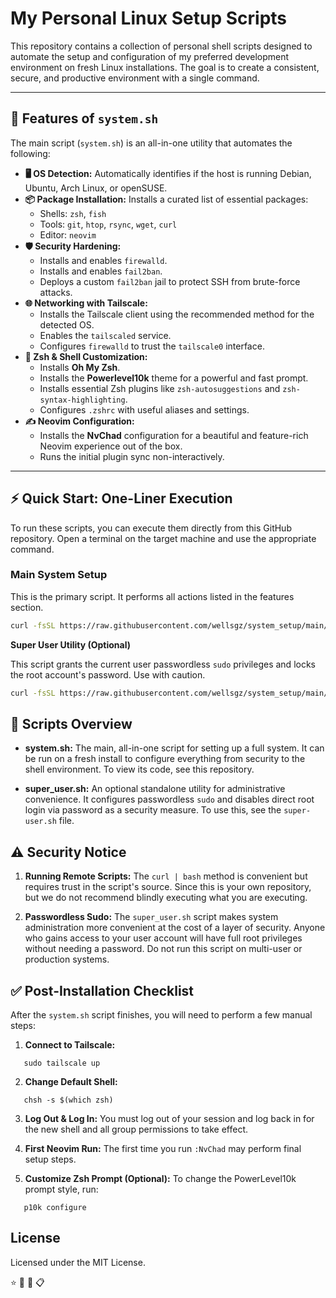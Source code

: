# My Personal Linux Setup Scripts

This repository contains a collection of personal shell scripts designed to automate the setup and configuration of my preferred development environment on fresh Linux installations. The goal is to create a consistent, secure, and productive environment with a single command.

---

## 🚀 Features of `system.sh`

The main script (`system.sh`) is an all-in-one utility that automates the following:

-   **🖥️ OS Detection:** Automatically identifies if the host is running Debian, Ubuntu, Arch Linux, or openSUSE.
-   **📦 Package Installation:** Installs a curated list of essential packages:
    -   Shells: `zsh`, `fish`
    -   Tools: `git`, `htop`, `rsync`, `wget`, `curl`
    -   Editor: `neovim`
-   **🛡️ Security Hardening:**
    -   Installs and enables `firewalld`.
    -   Installs and enables `fail2ban`.
    -   Deploys a custom `fail2ban` jail to protect SSH from brute-force attacks.
-   **🌐 Networking with Tailscale:**
    -   Installs the Tailscale client using the recommended method for the detected OS.
    -   Enables the `tailscaled` service.
    -   Configures `firewalld` to trust the `tailscale0` interface.
-   **🐚 Zsh & Shell Customization:**
    -   Installs **Oh My Zsh**.
    -   Installs the **Powerlevel10k** theme for a powerful and fast prompt.
    -   Installs essential Zsh plugins like `zsh-autosuggestions` and `zsh-syntax-highlighting`.
    -   Configures `.zshrc` with useful aliases and settings.
-   **✍️ Neovim Configuration:**
    -   Installs the **NvChad** configuration for a beautiful and feature-rich Neovim experience out of the box.
    -   Runs the initial plugin sync non-interactively.

---

## ⚡ Quick Start: One-Liner Execution

To run these scripts, you can execute them directly from this GitHub repository. Open a terminal on the target machine and use the appropriate command.

### Main System Setup

This is the primary script. It performs all actions listed in the features section.

```bash
curl -fsSL https://raw.githubusercontent.com/wellsgz/system_setup/main/system.sh | bash
```

**Super User Utility (Optional)**

This script grants the current user passwordless `sudo` privileges and locks the root account's password. Use with caution.

```bash
curl -fsSL https://raw.githubusercontent.com/wellsgz/system_setup/main/super_user.sh | sudo bash
```

## 📄 Scripts Overview

- **system.sh:** The main, all-in-one script for setting up a full system. It can be run on a fresh install to configure everything from security to the shell environment. To view its code, see this repository.

- **super_user.sh:** An optional standalone utility for administrative convenience. It configures passwordless `sudo` and disables direct root login via password as a security measure. To use this, see the `super-user.sh` file.

## ⚠️ Security Notice

1. **Running Remote Scripts:** The `curl | bash` method is convenient but requires trust in the script's source. Since this is your own repository, but we do not recommend blindly executing what you are executing.

2. **Passwordless Sudo:** The `super_user.sh` script makes system administration more convenient at the cost of a layer of security. Anyone who gains access to your user account will have full root privileges without needing a password. Do not run this script on multi-user or production systems.

## ✅ Post-Installation Checklist

After the `system.sh` script finishes, you will need to perform a few manual steps:

1. **Connect to Tailscale:**

```
   sudo tailscale up
```

2. **Change Default Shell:**

```
   chsh -s $(which zsh)
```

3. **Log Out & Log In:** You must log out of your session and log back in for the new shell and all group permissions to take effect.

4. **First Neovim Run:** The first time you run `:NvChad` may perform final setup steps.

5. **Customize Zsh Prompt (Optional):** To change the PowerLevel10k prompt style, run:

```
   p10k configure
```

## License

Licensed under the MIT License.

⭐ 🔗 👀 📋
